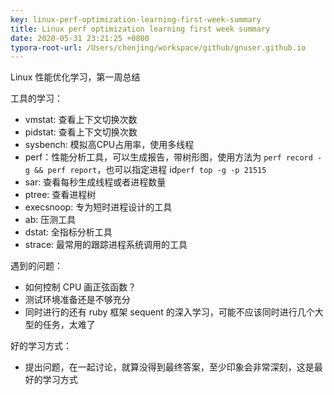 ```yaml
---
key: linux-perf-optimization-learning-first-week-summary
title: Linux perf optimization learning first week summary
date: 2020-05-31 23:21:25 +0800
typora-root-url: /Users/chenjing/workspace/github/gnuser.github.io
---
```


Linux 性能优化学习，第一周总结

<!--more-->

工具的学习：

- vmstat: 查看上下文切换次数
- pidstat: 查看上下文切换次数
- sysbench: 模拟高CPU占用率，使用多线程
- perf：性能分析工具，可以生成报告，带树形图，使用方法为 `perf record -g && perf report`，也可以指定进程 id`perf top -g -p 21515`
- sar: 查看每秒生成线程或者进程数量
- ptree: 查看进程树
- execsnoop: 专为短时进程设计的工具
- ab: 压测工具
- dstat: 全指标分析工具
- strace: 最常用的跟踪进程系统调用的工具

遇到的问题：

- 如何控制 CPU 画正弦函数？
- 测试环境准备还是不够充分
- 同时进行的还有 ruby 框架 sequent 的深入学习，可能不应该同时进行几个大型的任务，太难了

好的学习方式：

- 提出问题，在一起讨论，就算没得到最终答案，至少印象会非常深刻，这是最好的学习方式


